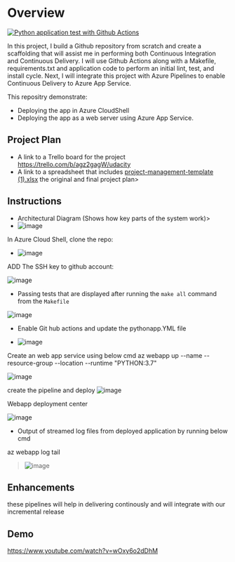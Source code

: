 # Overview


[![Python application test with Github Actions](https://github.com/alka077/udacity_project2_CICD/actions/workflows/pythonapp.yml/badge.svg)](https://github.com/alka077/udacity_project2_CICD/actions/workflows/pythonapp.yml)


In this project, I build a Github repository from scratch and create a scaffolding that will assist me in performing both Continuous Integration and Continuous Delivery. I will use Github Actions along with a Makefile, requirements.txt and application code to perform an initial lint, test, and install cycle. Next, I will integrate this project with Azure Pipelines to enable Continuous Delivery to Azure App Service.

This repositry demonstrate:

* Deploying the app in Azure CloudShell
* Deploying the app as a web server using Azure App Service.

## Project Plan

* A link to a Trello board for the project https://trello.com/b/agz2gagW/udacity
* A link to a spreadsheet that includes [project-management-template (1).xlsx](https://github.com/alka077/udacity_project2_CICD/files/9309410/project-management-template.1.xlsx)
the original and final project plan>

## Instructions

* Architectural Diagram (Shows how key parts of the system work)>
* ![image](https://user-images.githubusercontent.com/106584802/184150199-dee1bfce-bd45-49b7-b98b-d8ddf7b6f337.png)


In Azure Cloud Shell, clone the repo:

* ![image](https://user-images.githubusercontent.com/106584802/184150456-7f84ec08-3afb-498a-8043-f8807668737e.png)

ADD The SSH key to github account:

![image](https://user-images.githubusercontent.com/106584802/184152975-100efc92-2e14-49e1-b7b3-6d284302d60b.png)


* Passing tests that are displayed after running the `make all` command from the `Makefile`


 ![image](https://user-images.githubusercontent.com/106584802/184150584-37033ff8-0c15-49ce-ac80-eb71966d6c1c.png)


* Enable Git hub actions and update the pythonapp.YML file


* ![image](https://user-images.githubusercontent.com/106584802/184150783-0294d7b2-748f-4fdd-bc70-f85fbed8a8f4.png)


Create an web app service using below cmd
az webapp up --name <appname> --resource-group <rgname> --location <location> --runtime "PYTHON:3.7"

![image](https://user-images.githubusercontent.com/106584802/184151020-f4b642cc-9f73-43bf-8e8f-80554077feb0.png)


create the pipeline and deploy
![image](https://user-images.githubusercontent.com/106584802/184151316-c33ce537-e259-47e4-982e-e62f9d39dd05.png)


Webapp deployment center
 
 
![image](https://user-images.githubusercontent.com/106584802/184151391-ffa1bdcc-1a24-460d-b642-3934452af079.png)


* Output of streamed log files from deployed application by running below cmd
 
 az webapp log tail

> ![image](https://user-images.githubusercontent.com/106584802/184151497-cfc22750-31aa-4270-a030-db43ee1e8d6a.png)


## Enhancements

these pipelines will help in delivering continously and will integrate with our incremental release

## Demo 

https://www.youtube.com/watch?v=wOxy6o2dDhM


